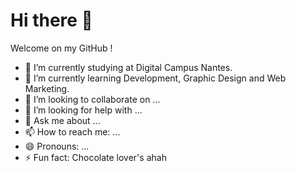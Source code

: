 # Hi there 👋

Welcome on my GitHub !

- 🔭 I’m currently studying at Digital Campus Nantes.
- 🌱 I’m currently learning Development, Graphic Design and Web Marketing.
- 👯 I’m looking to collaborate on ...
- 🤔 I’m looking for help with ...
- 💬 Ask me about ...
- 📫 How to reach me: ...
- 😄 Pronouns: ...
- ⚡ Fun fact: Chocolate lover's ahah
